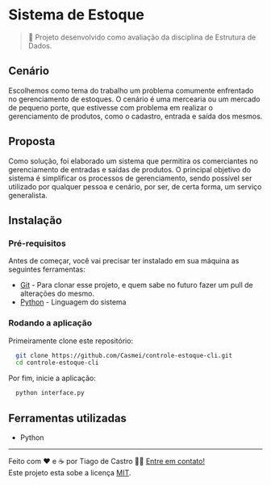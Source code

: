 # Sistema de Estoque

> 🔹 Projeto desenvolvido como avaliação da disciplina de Estrutura de Dados.

## Cenário
Escolhemos como tema do trabalho um problema comumente enfrentado no gerenciamento de estoques. O cenário é uma mercearia ou um mercado de pequeno porte, que estivesse com problema em realizar o gerenciamento de produtos, como o cadastro, entrada e saída dos mesmos.

## Proposta
Como solução, foi elaborado um sistema que permitira os comerciantes no gerenciamento de entradas e saídas de produtos. O principal objetivo do sistema é simplificar os processos de gerenciamento, sendo possível ser utilizado por qualquer pessoa e cenário, por ser, de certa forma, um serviço generalista.

## Instalação

### Pré-requisitos

Antes de começar, você vai precisar ter instalado em sua máquina as seguintes ferramentas:
- [Git](https://git-scm.com) - Para clonar esse projeto, e quem sabe no futuro fazer um pull de alterações do mesmo.
- [Python](https://www.python.org/) - Linguagem do sistema

### Rodando a aplicação

Primeiramente clone este repositório:

```bash
  git clone https://github.com/Casmei/controle-estoque-cli.git
  cd controle-estoque-cli
```

Por fim, inicie a aplicação:

```bash
  python interface.py
```

## Ferramentas utilizadas

- Python

---

Feito com ❤️ e ☕ por Tiago de Castro 👋🏽 [Entre em contato!](https://www.linkedin.com/in/tiago-de-castro-lima-3814911b9/) <br>
Este projeto esta sobe a licença [MIT](./LICENSE).
